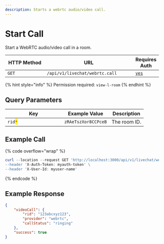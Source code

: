 ```yaml
---
description: Starts a webrtc audio/video call.
---
```


# Start Call

Start a WebRTC audio/video call in a room.

<table><thead><tr><th width="163">HTTP Method</th><th width="317">URL</th><th>Requires Auth</th></tr></thead><tbody><tr><td><code>GET</code></td><td><code>/api/v1/livechat/webrtc.call</code></td><td><a href="../../../authentication-endpoints/"><code>yes</code></a></td></tr></tbody></table>

{% hint style="info" %}
Permission required: `view-l-room`
{% endhint %}

## Query Parameters

<table><thead><tr><th width="170">Key</th><th>Example Value</th><th>Description</th></tr></thead><tbody><tr><td><code>rid</code><mark style="color:red;"><code>*</code></mark></td><td><code>zRAeTszXor8CCPceB</code></td><td>The room ID.</td></tr></tbody></table>

## Example Call

{% code overflow="wrap" %}
```powershell
curl --location --request GET 'http://localhost:3000/api/v1/livechat/webrtc.call?rid=123abcxyz123\
--header 'X-Auth-Token: myauth-token' \
--header 'X-User-Id: myuser-name'
```
{% endcode %}

## Example Response

```json
{
    "videoCall": {
        "rid": "123abcxyz123",
        "provider": "webrtc",
        "callStatus": "ringing"
    },
    "success": true
}
```
